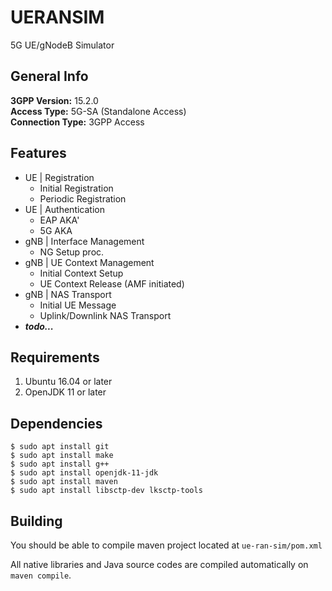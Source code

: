 # UERANSIM
5G UE/gNodeB Simulator

##  General Info  
**3GPP Version:** 15.2.0  
**Access Type:** 5G-SA (Standalone Access)  
**Connection Type:** 3GPP Access  

## Features 
- UE | Registration
  - Initial Registration
  - Periodic Registration
- UE | Authentication
  - EAP AKA'
  - 5G AKA
- gNB | Interface Management
  - NG Setup proc.
- gNB | UE Context Management
  - Initial Context Setup
  - UE Context Release (AMF initiated)
- gNB | NAS Transport
  - Initial UE Message
  - Uplink/Downlink NAS Transport
- ***todo...***
      
##  Requirements
1. Ubuntu 16.04 or later 
2. OpenJDK 11 or later

## Dependencies
```
$ sudo apt install git
$ sudo apt install make
$ sudo apt install g++
$ sudo apt install openjdk-11-jdk
$ sudo apt install maven
$ sudo apt install libsctp-dev lksctp-tools
```

## Building
You should be able to compile maven project located at `ue-ran-sim/pom.xml`  

All native libraries and Java source codes are compiled automatically on `maven compile`.